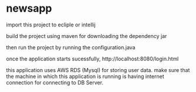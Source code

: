 # newsapp

import this project to ecliple or intellij

build the project using maven for downloading the dependency jar

then run the project by running the configuration.java

once the application starts sucessfully, http://localhost:8080/login.html

this application uses AWS RDS (Mysql) for storing user data. make sure that the machine in which this
application is running is having internet connection for connecting to DB Server.

